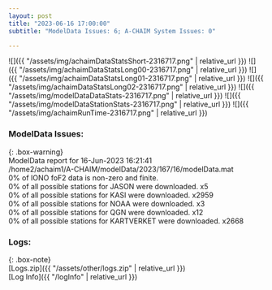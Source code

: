 ```yaml
---
layout: post
title: "2023-06-16 17:00:00"
subtitle: "ModelData Issues: 6; A-CHAIM System Issues: 0"

---
```


![]({{ "/assets/img/achaimDataStatsShort-2316717.png" | relative_url }})
![]({{ "/assets/img/achaimDataStatsLong00-2316717.png" | relative_url }})
![]({{ "/assets/img/achaimDataStatsLong01-2316717.png" | relative_url }})
![]({{ "/assets/img/achaimDataStatsLong02-2316717.png" | relative_url }})
![]({{ "/assets/img/modelDataDataStats-2316717.png" | relative_url }})
![]({{ "/assets/img/modelDataStationStats-2316717.png" | relative_url }})
![]({{ "/assets/img/achaimRunTime-2316717.png" | relative_url }})


### ModelData Issues:  
  
{: .box-warning}  
 ModelData report for 16-Jun-2023 16:21:41   
 /home2/achaim1/A-CHAIM/modelData/2023/167/16/modelData.mat   
 0% of IONO foF2 data is non-zero and finite.   
 0% of all possible stations for JASON were downloaded. x5   
 0% of all possible stations for KASI were downloaded. x2959   
 0% of all possible stations for NOAA were downloaded. x3   
 0% of all possible stations for QGN were downloaded. x12   
 0% of all possible stations for KARTVERKET were downloaded. x2668   
  


### Logs:  
  
{: .box-note}  
[Logs.zip]({{ "/assets/other/logs.zip" | relative_url }})  
[Log Info]({{ "/logInfo" | relative_url }})  
